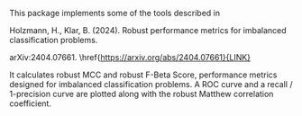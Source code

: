 This package implements some of the tools described in 

Holzmann, H., Klar, B. (2024). Robust performance metrics for imbalanced classification problems.

arXiv:2404.07661. \href{https://arxiv.org/abs/2404.07661}{LINK}

It calculates robust MCC and robust F-Beta Score, performance metrics designed for imbalanced classification problems.
A ROC curve and a recall / 1-precision curve are plotted along with the robust Matthew correlation coefficient.

